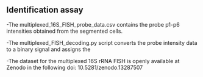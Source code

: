 ## Identification assay
-The multiplexed_16S_FISH_probe_data.csv contains the probe p1-p6 intensities obtained from the segmented cells.

-The multiplexed_FISH_decoding.py script converts the probe intensity data to a binary signal and assigns the

-The dataset for the multiplexed 16S rRNA FISH is openly available at Zenodo in the following doi: 10.5281/zenodo.13287507

